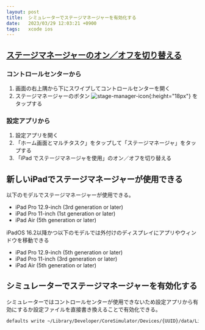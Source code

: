 ```yaml
---
layout: post
title:  シミュレーターでステージマネージャーを有効化する
date:   2023/03/29 12:03:21 +0900
tags:   xcode ios
---
```


## [ステージマネージャーのオン／オフを切り替える](https://support.apple.com/ja-jp/HT213405)

### コントロールセンターから

1.  画面の右上隅から下にスワイプしてコントロールセンターを開く
1.  ステージマネージャーのボタン
    ![stage-manager-icon](https://support.apple.com/library/content/dam/edam/applecare/images/en_US/il/ipados-16-control-center-stage-manager-icon.png){:height="18px"}
    をタップする

### 設定アプリから

1.  設定アプリを開く
1.  「ホーム画面とマルチタスク」をタップして「ステージマネージャ」をタップする
1.  「iPad でステージマネージャを使用」のオン／オフを切り替える

## 新しいiPadでステージマネージャーが使用できる

以下のモデルでステージマネージャーが使用できる。

-   iPad Pro 12.9-inch (3rd generation or later)
-   iPad Pro 11-inch (1st generation or later)
-   iPad Air (5th generation or later)

iPadOS 16.2以降かつ以下のモデルでは外付けのディスプレイにアプリやウィンドウを移動できる

-   iPad Pro 12.9-inch (5th generation or later)
-   iPad Pro 11-inch (3rd generation or later)
-   iPad Air (5th generation or later)

## シミュレーターでステージマネージャーを有効化する

シミュレーターではコントロールセンターが使用できないため設定アプリから有効にするか設定ファイルを直接書き換えることで有効化できる。

```sh
defaults write ~/Library/Developer/CoreSimulator/Devices/{UUID}/data/Library/Preferences/.GlobalDefaults.plist SBChamoisWindowingEnabled -bool true
```
